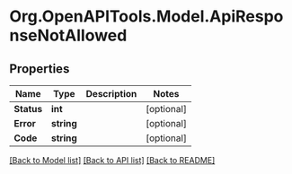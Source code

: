 
# Org.OpenAPITools.Model.ApiResponseNotAllowed

## Properties

Name | Type | Description | Notes
------------ | ------------- | ------------- | -------------
**Status** | **int** |  | [optional] 
**Error** | **string** |  | [optional] 
**Code** | **string** |  | [optional] 

[[Back to Model list]](../README.md#documentation-for-models)
[[Back to API list]](../README.md#documentation-for-api-endpoints)
[[Back to README]](../README.md)

